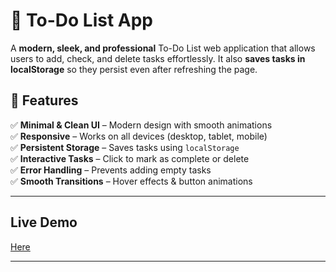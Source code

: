 # 📝 To-Do List App

A **modern, sleek, and professional** To-Do List web application that allows users to add, check, and delete tasks effortlessly. It also **saves tasks in localStorage** so they persist even after refreshing the page.

## 🌟 Features

✅ **Minimal & Clean UI** – Modern design with smooth animations  
✅ **Responsive** – Works on all devices (desktop, tablet, mobile)  
✅ **Persistent Storage** – Saves tasks using `localStorage`  
✅ **Interactive Tasks** – Click to mark as complete or delete  
✅ **Error Handling** – Prevents adding empty tasks  
✅ **Smooth Transitions** – Hover effects & button animations  

---

## Live Demo
[Here](https://to-do-list-b-v.netlify.app/)



---


